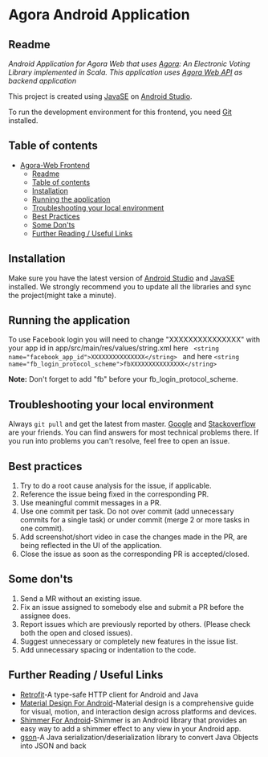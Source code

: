# Agora Android Application

## Readme

_Android Application for Agora Web that uses [Agora](https://gitlab.com/aossie/Agora/): An Electronic Voting Library implemented in Scala. This application uses [Agora Web API](https://gitlab.com/aossie/Agora-Web) as backend application_

This project is created using [JavaSE](https://www.oracle.com/technetwork/java/javase/downloads/index.html) on [Android Studio](https://developer.android.com/studio).

To run the development environment for this frontend, you need [Git](https://git-scm.com/) installed.

## Table of contents

- [Agora-Web Frontend](#agora-web-frontend)
    - [Readme](#readme)
    - [Table of contents](#table-of-contents)
    - [Installation](#installation)
    - [Running the application](#running-the-application)
    - [Troubleshooting your local environment](#troubleshooting-your-local-environment)
    - [Best Practices](#best-practices)
    - [Some Don'ts](#some-donts)
    - [Further Reading / Useful Links](#further-reading-useful-links)



## Installation

Make sure you have the latest version of [Android Studio](https://developer.android.com/studio) and [JavaSE](https://www.oracle.com/technetwork/java/javase/downloads/index.html) installed. We strongly recommend you to update all the libraries and sync the project(might take a minute).



## Running the application
To use Facebook login you will need to change "XXXXXXXXXXXXXXX" with your app id in app/src/main/res/values/string.xml
    here
    ```  <string name="facebook_app_id">XXXXXXXXXXXXXXX</string> 
    ``` and here
    ```
         <string name="fb_login_protocol_scheme">fbXXXXXXXXXXXXXXX</string>
    ```

**Note:** Don't forget to add "fb" before your fb_login_protocol_scheme. 


## Troubleshooting your local environment

Always `git pull` and get the latest from master. [Google](https://www.google.com) and [Stackoverflow](https://stackoverflow.com/) are your friends. You can find answers for most technical problems there. If you run into problems you can't resolve, feel free to open an issue.


## Best practices

1. Try to do a root cause analysis for the issue, if applicable.
2. Reference the issue being fixed in the corresponding PR.
3. Use meaningful commit messages in a PR.
4. Use one commit per task. Do not over commit (add unnecessary commits for a single task) or under commit (merge 2 or more tasks in one commit).
5. Add screenshot/short video in case the changes made in the PR, are being reflected in the UI of the application.
6. Close the issue as soon as the corresponding PR is accepted/closed.
  

## Some don'ts

1. Send a MR without an existing issue.
2. Fix an issue assigned to somebody else and submit a PR before the assignee does.
3. Report issues which are previously reported by others. (Please check both the open and closed issues).
4. Suggest unnecessary or completely new features in the issue list.
5. Add unnecessary spacing or indentation to the code.


## Further Reading / Useful Links

* [Retrofit](https://square.github.io/retrofit/)-A type-safe HTTP client for Android and Java
* [Material Design For Android](https://developer.android.com/guide/topics/ui/look-and-feel)-Material design is a comprehensive guide for visual, motion, and interaction design across platforms and devices.
* [Shimmer For Android](https://facebook.github.io/shimmer-android/)-Shimmer is an Android library that provides an easy way to add a shimmer effect to any view in your Android app.
* [gson](https://github.com/google/gson)-A Java serialization/deserialization library to convert Java Objects into JSON and back



